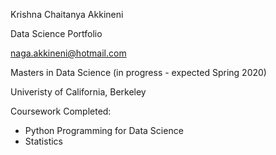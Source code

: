 Krishna Chaitanya Akkineni

Data Science Portfolio

naga.akkineni@hotmail.com

Masters in Data Science (in progress - expected Spring 2020)

Univeristy of California, Berkeley

Coursework Completed:
* Python Programming for Data Science
* Statistics
